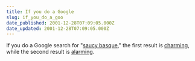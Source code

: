 ```yaml
---
title: If you do a Google
slug: if_you_do_a_goo
date_published: 2001-12-28T07:09:05.000Z
date_updated: 2001-12-28T07:09:05.000Z
---
```


If you do a Google search for "[saucy basque](http://www.google.com/search?sourceid=navclient&amp;q=saucy+basque)," the first result is [charming](http://www.rebeccablood.net/archive/2001/12.html#21h), while the second result is [alarming](http://www.basic-instincts.com/lingerie2.htm).
